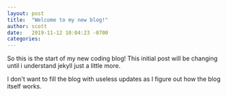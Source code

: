 ```yaml
---
layout: post
title:  "Welcome to my new blog!"
author: scott
date:   2019-11-12 10:04:23 -0700
categories: 
---
```

So this is the start of my new coding blog! This initial post will be changing until i understand jekyll just a little more.

I don't want to fill the blog with useless updates as I figure out how the blog itself works.
